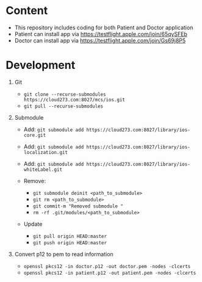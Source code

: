 # Content

- This repository includes coding for both Patient and Doctor application
- Patient can install app via https://testflight.apple.com/join/65qySFEb
- Doctor can install app via https://testflight.apple.com/join/Gs69j8P5


# Development

1. Git

    + `git clone --recurse-submodules https://cloud273.com:8027/mcs/ios.git`
    + `git pull --recurse-submodules`
    
2. Submodule

    + Add:  `git submodule add https://cloud273.com:8027/library/ios-core.git`
    + Add:  `git submodule add https://cloud273.com:8027/library/ios-localization.git`
    + Add:  `git submodule add https://cloud273.com:8027/library/ios-whiteLabel.git`
    
    +  Remove: 
        - `git submodule deinit <path_to_submodule>`
        - `git rm <path_to_submodule>`
        - `git commit-m "Removed submodule "`
        - `rm -rf .git/modules/<path_to_submodule>`

    + Update
        - `git pull origin HEAD:master`
        - `git push origin HEAD:master`


2. Convert p12 to pem to read information

    + `openssl pkcs12 -in doctor.p12 -out doctor.pem -nodes -clcerts`
    + `openssl pkcs12 -in patient.p12 -out patient.pem -nodes -clcerts`

